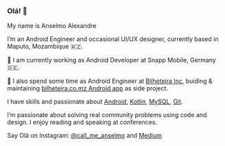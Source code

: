 ### Olá! 👋

My name is Anselmo Alexandre

I’m an Android Engineer and occasional UI/UX designer, currently based in Maputo, Mozambique 🇲🇿.

🔭 I am currently working as Android Developer at Snapp Mobile, Germany 🇩🇪.

🔭 I also spend some time as Android Engineer at [Bilheteira Inc](https://www.bilheteira.co.mz), buiding & maintaining [bilheteira.co.mz Android app](https://play.google.com/store/apps/details?id=mz.co.bilheteira.bilheteira) as side project.

I have skills and passionate about [Android](https://github.com/topics/android), [Kotlin](https://github.com/topics/kotlin), [MySQL](https://github.com/topics/mysql), [Git](https://github.com/topics/git).

I’m passionate about solving real community problems using code and design. I enjoy reading and speaking at conferences.

Say Olá on Instagram: [@call_me_anselmo](https://www.instagram.com/call_me_anselmo/) and [Medium](https://medium.com/@anselmoalexandre)
